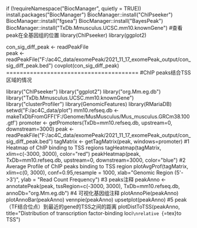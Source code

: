 if (!requireNamespace("BiocManager", quietly = TRUE))
install.packages("BiocManager") BiocManager::install("ChIPseeker")
BiocManager::install("fgsea") BiocManager::install("BayesPeak")
BiocManager::install("TxDb.Mmusculus.UCSC.mm10.knownGene")
#查看peak在全基因组的位置 library(ChIPseeker) library(ggplot2)

con_sig_diff_peak \<- readPeakFile\
peak \<-
readPeakFile("F:/ac4C_data/exomePeak/2021_11_17_exomePeak_output/con_sig_diff_peak.bed")
covplot(con_sig_diff_peak)\
======================================= #ChIP peaks结合TSS 区域的情况

library("ChIPseeker") library("ggplot2") library("org.Mm.eg.db")
library("TxDb.Mmusculus.UCSC.mm10.knownGene") library("clusterProfiler")
library(GenomicFeatures) library(RMariaDB) setwd("F:/ac4C_data/plot")
mm10.refseq.db \<-
makeTxDbFromGFF('F:/Genome/MusMusculus/Mus_musculus.GRCm38.100.gtf')
promoter \<- getPromoters(TxDb=mm10.refseq.db, upstream=0,
downstream=3000) peak \<-
readPeakFile("F:/ac4C_data/exomePeak/2021_11_17_exomePeak_output/con_sig_diff_peak.bed")
tagMatrix \<- getTagMatrix(peak, windows=promoter) #1 Heatmap of ChIP
binding to TSS regions tagHeatmap(tagMatrix, xlim=c(-3000, 3000),
color="red") peakHeatmap(peak, TxDb=mm10.refseq.db, upstream=0,
downstream=3000, color="blue") #2 Average Profile of ChIP peaks binding
to TSS region plotAvgProf(tagMatrix, xlim=c(0, 3000), conf=0.95,resample
= 1000, xlab="Genomic Region (5'-\>3')", ylab = "Read Count Frequency")
#3 peaks注释 peakAnno \<- annotatePeak(peak, tssRegion=c(-3000, 3000),
TxDb=mm10.refseq.db, annoDb="org.Mm.eg.db") #4 可视化基因组注释
plotAnnoPie(peakAnno) plotAnnoBar(peakAnno) vennpie(peakAnno)
upsetplot(peakAnno) #5 peak（TF结合位点）到最近的gene的TSS之间的距离
plotDistToTSS(peakAnno, title="Distribution of transcription
factor-binding loci`\nrelative `{=tex}to TSS")
